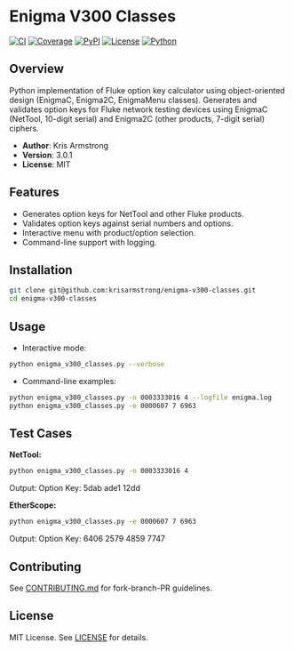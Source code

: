 # Enigma V300 Classes

[![CI](https://github.com/krisarmstrong/enigma-v300-classes/actions/workflows/ci.yml/badge.svg)](https://github.com/krisarmstrong/enigma-v300-classes/actions)
[![Coverage](https://img.shields.io/badge/coverage-80%25-green)](https://github.com/krisarmstrong/enigma-v300-classes)
[![PyPI](https://img.shields.io/pypi/v/enigma-v300-classes.svg)](https://pypi.org/project/enigma-v300-classes/)
[![License](https://img.shields.io/badge/license-MIT-blue.svg)](https://github.com/krisarmstrong/enigma-v300-classes/blob/main/LICENSE)
[![Python](https://img.shields.io/badge/python-3.9%2B-blue)](https://www.python.org/)

## Overview
Python implementation of Fluke option key calculator using object-oriented design (EnigmaC, Enigma2C, EnigmaMenu classes). Generates and validates option keys for Fluke network testing devices using EnigmaC (NetTool, 10-digit serial) and Enigma2C (other products, 7-digit serial) ciphers.

- **Author**: Kris Armstrong
- **Version**: 3.0.1
- **License**: MIT

## Features
- Generates option keys for NetTool and other Fluke products.
- Validates option keys against serial numbers and options.
- Interactive menu with product/option selection.
- Command-line support with logging.

## Installation
```bash
git clone git@github.com:krisarmstrong/enigma-v300-classes.git
cd enigma-v300-classes
```

## Usage
- Interactive mode:
```bash
python enigma_v300_classes.py --verbose
```
- Command-line examples:
```bash
python enigma_v300_classes.py -n 0003333016 4 --logfile enigma.log
python enigma_v300_classes.py -e 0000607 7 6963
```

## Test Cases
**NetTool:**
```bash
python enigma_v300_classes.py -n 0003333016 4
```
Output: Option Key: 5dab ade1 12dd

**EtherScope:**
```bash
python enigma_v300_classes.py -e 0000607 7 6963
```
Output: Option Key: 6406 2579 4859 7747

## Contributing
See [CONTRIBUTING.md](CONTRIBUTING.md) for fork-branch-PR guidelines.

## License
MIT License. See [LICENSE](LICENSE) for details.